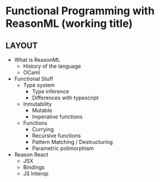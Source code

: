 # Functional Programming with ReasonML (working title)

## LAYOUT

* What is ReasonML
    * History of the language
    * OCaml
* Functional Stuff
    * Type system
      * Type inference
      * Differences with typescript
    * Inmutability
      * Mutable
      * Imperative functions
    * Functions
      * Currying
      * Recursive functions
      * Pattern Matching / Destructuring
      * Parametric polimorphism
* Reason React
    * JSX
    * Bindings
    * JS Interop

